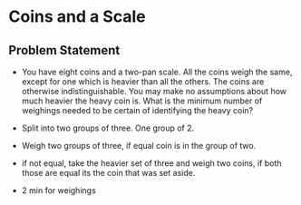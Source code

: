 # Coins and a Scale

## Problem Statement

- You have eight coins and a two-pan scale. All the coins weigh the same, except for one which is heavier than all the others. The coins are otherwise indistinguishable. You may make no assumptions about how much heavier the heavy coin is. What is the minimum number of weighings needed to be certain of identifying the heavy coin?

- Split into two groups of three. One group of 2.
- Weigh two groups of three, if equal coin is in the group of two.
- if not equal, take the heavier set of three and weigh two coins, if both those are equal its the coin that was set aside.
- 2 min for weighings
